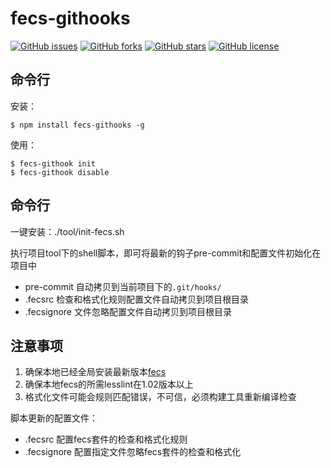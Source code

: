 # fecs-githooks

[![GitHub issues](https://img.shields.io/github/issues/jingchaofang/fecs-githooks.svg)](https://github.com/jingchaofang/fecs-githooks/issues)
[![GitHub forks](https://img.shields.io/github/forks/jingchaofang/fecs-githooks.svg)](https://github.com/jingchaofang/fecs-githooks/network)
[![GitHub stars](https://img.shields.io/github/stars/jingchaofang/fecs-githooks.svg)](https://github.com/jingchaofang/fecs-githooks/stargazers)
[![GitHub license](https://img.shields.io/github/license/jingchaofang/fecs-githooks.svg)](https://github.com/jingchaofang/fecs-githooks)

## 命令行

安装：

    $ npm install fecs-githooks -g

使用：

    $ fecs-githook init
    $ fecs-githook disable

## 命令行

一键安装：./tool/init-fecs.sh

执行项目tool下的shell脚本，即可将最新的钩子pre-commit和配置文件初始化在项目中

* pre-commit 自动拷贝到当前项目下的```.git/hooks/```
* .fecsrc 检查和格式化规则配置文件自动拷贝到项目根目录
* .fecsignore 文件忽略配置文件自动拷贝到项目根目录

## 注意事项

1. 确保本地已经全局安装最新版本[fecs](https://github.com/ecomfe/fecs)
2. 确保本地fecs的所需lesslint在1.02版本以上
3. 格式化文件可能会规则匹配错误，不可信，必须构建工具重新编译检查

脚本更新的配置文件：

* .fecsrc 配置fecs套件的检查和格式化规则
* .fecsignore 配置指定文件忽略fecs套件的检查和格式化